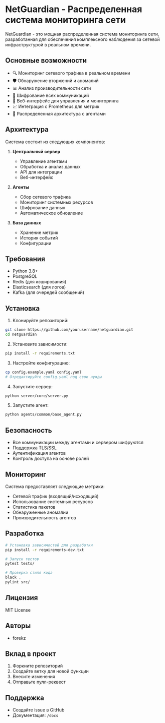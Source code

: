 # NetGuardian - Распределенная система мониторинга сети

NetGuardian - это мощная распределенная система мониторинга сети, разработанная для обеспечения комплексного наблюдения за сетевой инфраструктурой в реальном времени.

## Основные возможности

- 🔍 Мониторинг сетевого трафика в реальном времени
- 🛡️ Обнаружение вторжений и аномалий
- 📊 Анализ производительности сети
- 🔐 Шифрование всех коммуникаций
- 📱 Веб-интерфейс для управления и мониторинга
- 📈 Интеграция с Prometheus для метрик
- 🔄 Распределенная архитектура с агентами

## Архитектура

Система состоит из следующих компонентов:

1. **Центральный сервер**
   - Управление агентами
   - Обработка и анализ данных
   - API для интеграции
   - Веб-интерфейс

2. **Агенты**
   - Сбор сетевого трафика
   - Мониторинг системных ресурсов
   - Шифрование данных
   - Автоматическое обновление

3. **База данных**
   - Хранение метрик
   - История событий
   - Конфигурации

## Требования

- Python 3.8+
- PostgreSQL
- Redis (для кэширования)
- Elasticsearch (для логов)
- Kafka (для очередей сообщений)

## Установка

1. Клонируйте репозиторий:
```bash
git clone https://github.com/yourusername/netguardian.git
cd netguardian
```

2. Установите зависимости:
```bash
pip install -r requirements.txt
```

3. Настройте конфигурацию:
```bash
cp config.example.yaml config.yaml
# Отредактируйте config.yaml под свои нужды
```

4. Запустите сервер:
```bash
python server/core/server.py
```

5. Запустите агент:
```bash
python agents/common/base_agent.py
```

## Безопасность

- Все коммуникации между агентами и сервером шифруются
- Поддержка TLS/SSL
- Аутентификация агентов
- Контроль доступа на основе ролей

## Мониторинг

Система предоставляет следующие метрики:

- Сетевой трафик (входящий/исходящий)
- Использование системных ресурсов
- Статистика пакетов
- Обнаруженные аномалии
- Производительность агентов

## Разработка

```bash
# Установка зависимостей для разработки
pip install -r requirements-dev.txt

# Запуск тестов
pytest tests/

# Проверка стиля кода
black .
pylint src/
```

## Лицензия

MIT License

## Авторы

- forekz


## Вклад в проект

1. Форкните репозиторий
2. Создайте ветку для новой функции
3. Внесите изменения
4. Отправьте пулл-реквест

## Поддержка

- Создайте issue в GitHub
- Документация: `/docs`
